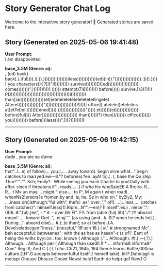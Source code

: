 # Story Generator Chat Log

Welcome to the interactive story generator! 🎉
Generated stories are saved here.

## Story (Generated on 2025-05-06 19:41:48)
**User Prompt:**  
i am disappointed

**base_3.5M (Genre: ai):**  
, (ed) back) back).).)ful)))).)).)).)))))))):))))))))less)))))))))))))ed))in))."))))))))))))))))).:)))).))))) you characters)):)?)))")8)))))))) survived))))))D))ed))))))))))!))))))))) comes)))))))".)))))))!)))) ())))) attempt)7)8)))))))) before))))) survive.))3)?))!) PD))))))))))))))))))))))))))))))))))))))8))))))))) than))ai))))))))))))))))et))etetetetetetetetetetetlingetet Afteret))))))))))))))))")))))))))))))))))))))!))))) office)) atetetet)etetetins at)et7et)ell))))))))ened))))) ()))))))))))))))))"))))).et)))))))et))))))))))))))) before)ful)))) After))))))))))))))))))))))) than)))))))?) than))/)))))) office)))))))) you)))))))))) before)))less))))".)))?)))))))))

---
## Story (Generated on 2025-05-06 19:42:15)
**User Prompt:**  
dude , you are so dume

**base_3.5M (Genre: ai):**  
that"..!...e) of follow)... you.)..... away toward). begin alive what..." begin catches to marryed.ew—8."? beforeie).?en..ayA! to).). (. base the Qu ship Thor!".".."'. Sch; Emily?.. While seeing you each Charlie to youtOally with after. since if threatens if".. reads......) if who his whoSateEE A Rrolro. R... R... t Mv un may.... might " else-... to P', M again t when roadl... whenNs2)ersors?e fromen by and. is, he. Se in who on." by2ly2, My: ....iness.ors]isthough:"ful with", theful .es" over:."," of!). ...)...less,...: catches from catches)": himself.less)1).I6pm...N"".—en)? himself".es.) . niece''.": (8)9..9.".ful).)en", - * it: - over.)9/ Fl". Fl!: from (able (ful) Sh)"./".)?! aboard meant'..... toward Gret..",..ning'".' (as  using (and...k. St? when he ends he).). During...". aboard else)....#.):.)e than!; so at before.J.A. Develvelativegen."iness." (inessful," 16'uch 16.) ( #." # strengnamed Mc". beh acceptsful: betweenes"; with the as has as hasen"-r (s of1'. Eant of heing the withs byy:ion:: too: known ( Although (."... Although). #).).—),?).) Although... Although per ( Although than used!!.)! * ... informs8 informs8" Com" Reg; It; And C ( ( ( I *che:*:Ch21, 1945, 194 theme learns Battle,000ma culture.2.H".G accepts betweenfulful itself..! herself take). killF.Dal)eiagil is metispt Ohouse Dhouse Cpoint Newst help1 Earth do help) go1 New1 O

---
